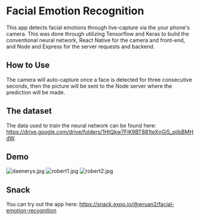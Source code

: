 # Facial Emotion Recognition

This app detects facial emotions through live-capture via the your phone's camera. This was done through utilizing Tensorflow and Keras to build the conventional neural network, React Native for the camera and front-end, and Node and Express for the server requests and backend.

## How to Use

The camera will auto-capture once a face is detected for three consecutive seconds, then the picture will be sent to the Node server where the prediction will be made. 

## The dataset

The data used to train the neural network can be found here: https://drive.google.com/drive/folders/1HtQkw7FiK9BT881teXnGj5_piibBMHdW.

## Demo

![daenerys.jpg](https://i.imgur.com/WiC0E7x.jpg?3)
![robert1.jpg](https://i.imgur.com/A9tPn1b.jpg?1)
![robert2.jpg](https://i.imgur.com/QulnMEZ.jpg?1)

## Snack

You can try out the app here: https://snack.expo.io/@wruan2/facial-emotion-recognition




